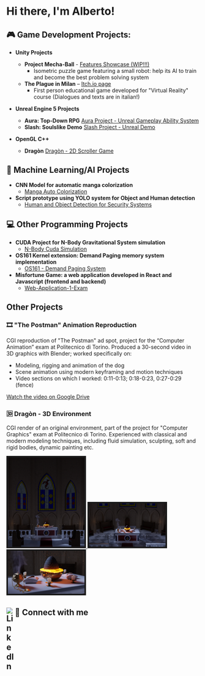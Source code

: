 # Hi there, I'm Alberto!
## 🎮	Game Development Projects:
- <b> Unity Projects </b>
  - **Project Mecha-Ball** - [Features Showcase (WIP!!!)](https://youtu.be/iuCHcIRQems)
      - Isometric puzzle game featuring a small robot: help its AI to train and become the best problem solving system
  - **The Plague in Milan** – [Itch.io page](https://giulio-arecco.itch.io/the-plague-in-milan)
      - First person educational game developed for "Virtual Reality" course (Dialogues and texts are in italian!)

- <b> Unreal Engine 5 Projects </b>
  - **Aura: Top-Down RPG** [Aura Project - Unreal Gameplay Ability System](https://github.com/LienoPC/Aura-GameplayAbilitySystem.git)
  - **Slash: Soulslike Demo** [Slash Project - Unreal Demo](https://github.com/LienoPC/UE5-StartingCourse-SlashProject.git)

- <b> OpenGL C++ </b>
  - **Dragòn** [Dragòn - 2D Scroller Game](https://youtu.be/oxvbj1901CQ)

## 🤖 Machine Learning/AI Projects
- <b> CNN Model for automatic manga colorization </b>
  - [Manga Auto Colorization](https://github.com/LienoPC/Manga-Auto-Colorization.git)
- <b> Script prototype using YOLO system for Object and Human detection </b>
  - [Human and Object Detection for Security Systems](https://github.com/LienoPC/Human-and-Object-Detection-for-Security-Systems.git)

## 💻 Other Programming Projects
- <b> CUDA Project for N-Body Gravitational System simulation </b>
  - [N-Body Cuda Simulation](https://github.com/LienoPC/N-BodySimulation.git)
- <b> OS161 Kernel extension: Demand Paging memory system implementation </b>
  - [OS161 - Demand Paging System](https://github.com/LienoPC/OS161-DemandPaging.git)
- <b> Misfortune Game: a web application developed in React and Javascript (frontend and backend) </b>
  - [Web-Application-1-Exam](https://github.com/LienoPC/Web-Application-1-exam.git)

## Other Projects

### 🎞 "The Postman" Animation Reproduction
CGI reproduction of "The Postman" ad spot, project for the “Computer Animation” exam at Politecnico di Torino. Produced a 30-second video in 3D graphics with Blender; worked specifically on:
- Modeling, rigging and animation of the dog  
- Scene animation using modern keyframing and motion techniques
- Video sections on which I worked: 0:11-0:13; 0:18-0:23, 0:27-0:29 (fence)

[Watch the video on Google Drive](https://drive.google.com/file/d/1nNUjLfxLM2uWLDchs6Co6osewBRVnn9Z)

### 🆛 Dragòn - 3D Environment
CGI render of an original environment, part of the project for "Computer Graphics" exam at Politecnico di Torino. Experienced with classical and modern modeling techniques, including fluid simulation, sculpting, soft and rigid bodies, dynamic painting etc.

   <a href="assets/Dragon_Vertical.png" target="_blank">
    <img
      src="assets/Dragon_Vertical.png"
      alt="Vertical view"
      width="200"
      border="4"
      bordercolor="#ccc"
    />
  </a>
  <a href="assets/Dragon_Horizontal.png" target="_blank">
    <img
      src="assets/Dragon_Horizontal.png"
      alt="Horizontal view"
      width="200"
      border="4"
      bordercolor="#ccc"
    />
  </a>
 
  <a href="assets/Dragon_Closeup.png" target="_blank">
    <img
      src="assets/Dragon_Closeup.png"
      alt="Closeup view"
      width="200"
      border="4"
      bordercolor="#ccc"
    />
  </a>


## 🤳 Connect with me [<img align="left" alt="LinkedIn" width="22px" src="https://cdn.jsdelivr.net/npm/simple-icons@v3/icons/linkedin.svg" />][linkedin]

[linkedin]: https://www.linkedin.com/in/alberto-cagnazzo-038202338


